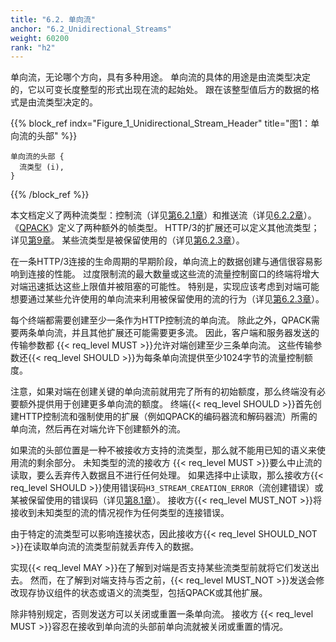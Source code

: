 ```yaml
---
title: "6.2. 单向流"
anchor: "6.2_Unidirectional_Streams"
weight: 60200
rank: "h2"
---
```


单向流，无论哪个方向，具有多种用途。
单向流的具体的用途是由流类型决定的，它以可变长度整型的形式出现在流的起始处。
跟在该整型值后方的数据的格式是由流类型决定的。

{{% block_ref
indx="Figure_1_Unidirectional_Stream_Header"
title="图1：单向流的头部" %}}

```
单向流的头部 {
  流类型 (i),
}
```

{{% /block_ref %}}

本文档定义了两种流类型：控制流（详见[第6.2.1章]()）和推送流（详见[6.2.2章]()）。
《[QPACK]()》定义了两种额外的帧类型。
HTTP/3的扩展还可以定义其他流类型；详见[第9章]()。
某些流类型是被保留使用的（详见[第6.2.3章]()）。

在一条HTTP/3连接的生命周期的早期阶段，单向流上的数据创建与通信很容易影响到连接的性能。
过度限制流的最大数量或这些流的流量控制窗口的终端将增大对端迅速抵达这些上限值并被阻塞的可能性。
特别是，实现应该考虑到对端可能想要通过某些允许使用的单向流来利用被保留使用的流的行为（详见[第6.2.3章]()）。

每个终端都需要创建至少一条作为HTTP控制流的单向流。
除此之外，QPACK需要两条单向流，并且其他扩展还可能需要更多流。
因此，客户端和服务器发送的传输参数都 {{< req_level MUST >}}允许对端创建至少三条单向流。
这些传输参数还{{< req_level SHOULD >}}为每条单向流提供至少1024字节的流量控制额度。

注意，如果对端在创建关键的单向流前就用完了所有的初始额度，那么终端没有必要额外提供用于创建更多单向流的额度。
终端{{< req_level SHOULD >}}首先创建HTTP控制流和强制使用的扩展（例如QPACK的编码器流和解码器流）所需的单向流，然后再在对端允许下创建额外的流。

如果流的头部位置是一种不被接收方支持的流类型，那么就不能用已知的语义来使用流的剩余部分。
未知类型的流的接收方 {{< req_level MUST >}}要么中止流的读取，要么丢弃传入数据且不进行任何处理。
如果选择中止读取，那么接收方{{< req_level SHOULD >}}使用错误码`H3_STREAM_CREATION_ERROR`（流创建错误）或某被保留使用的错误码（详见[第8.1章]()）。
接收方{{< req_level MUST_NOT >}}将接收到未知类型的流的情况视作为任何类型的连接错误。

由于特定的流类型可以影响连接状态，因此接收方{{< req_level SHOULD_NOT >}}在读取单向流的流类型前就丢弃传入的数据。

实现{{< req_level MAY >}}在了解到对端是否支持某些流类型前就将它们发送出去。
然而，在了解到对端支持与否之前，{{< req_level MUST_NOT >}}发送会修改现存协议组件的状态或语义的流类型，包括QPACK或其他扩展。

除非特别规定，否则发送方可以关闭或重置一条单向流。
接收方 {{< req_level MUST >}}容忍在接收到单向流的头部前单向流就被关闭或重置的情况。
